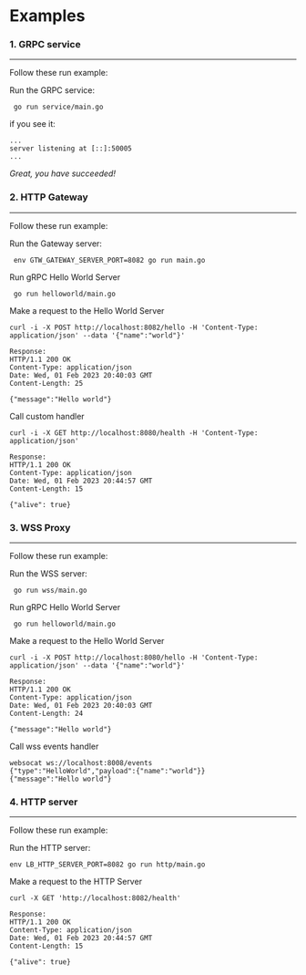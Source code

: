 # Examples

### 1. GRPC service

----

Follow these run example:

Run the GRPC service:

```console
 go run service/main.go
```

if you see it:
```console
...
server listening at [::]:50005
...
```

_Great, you have succeeded!_


### 2. HTTP Gateway

----

Follow these run example:

Run the Gateway server:

```console
 env GTW_GATEWAY_SERVER_PORT=8082 go run main.go
```

Run gRPC Hello World Server

```console
 go run helloworld/main.go
```

Make a request to the Hello World Server

```console
curl -i -X POST http://localhost:8082/hello -H 'Content-Type: application/json' --data '{"name":"world"}'

Response:
HTTP/1.1 200 OK
Content-Type: application/json
Date: Wed, 01 Feb 2023 20:40:03 GMT
Content-Length: 25

{"message":"Hello world"} 
```

Call custom handler

```console
curl -i -X GET http://localhost:8080/health -H 'Content-Type: application/json' 

Response:
HTTP/1.1 200 OK
Content-Type: application/json
Date: Wed, 01 Feb 2023 20:44:57 GMT
Content-Length: 15

{"alive": true}
```


### 3. WSS Proxy

----

Follow these run example:

Run the WSS server:

```console
 go run wss/main.go
```

Run gRPC Hello World Server

```console
 go run helloworld/main.go
```

Make a request to the Hello World Server

```console
curl -i -X POST http://localhost:8080/hello -H 'Content-Type: application/json' --data '{"name":"world"}'

Response:
HTTP/1.1 200 OK
Content-Type: application/json
Date: Wed, 01 Feb 2023 20:40:03 GMT
Content-Length: 24

{"message":"Hello world"} 
```

Call wss events handler

```console
websocat ws://localhost:8008/events 
{"type":"HelloWorld","payload":{"name":"world"}}
{"message":"Hello world"} 
```


### 4. HTTP server

----

Follow these run example:

Run the HTTP server:

```console
env LB_HTTP_SERVER_PORT=8082 go run http/main.go
```

Make a request to the HTTP Server

```console
curl -X GET 'http://localhost:8082/health' 

Response:
HTTP/1.1 200 OK
Content-Type: application/json
Date: Wed, 01 Feb 2023 20:44:57 GMT
Content-Length: 15

{"alive": true}
```
